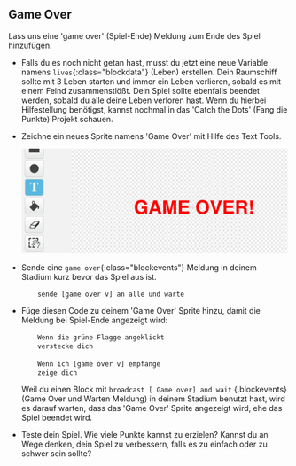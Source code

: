 ## Game Over

Lass uns eine 'game over' (Spiel-Ende) Meldung zum Ende des Spiel hinzufügen.

+ Falls du es noch nicht getan hast, musst du jetzt eine neue Variable namens `lives`{:class="blockdata"} (Leben) erstellen. Dein Raumschiff sollte mit 3 Leben starten und immer ein Leben verlieren, sobald es mit einem Feind zusammenstlößt. Dein Spiel sollte ebenfalls beendet werden, sobald du alle deine Leben verloren hast. Wenn du hierbei Hilfestellung benötigst, kannst nochmal in das 'Catch the Dots' (Fang die Punkte) Projekt schauen.

+ Zeichne ein neues Sprite namens 'Game Over' mit Hilfe des Text Tools.

	![screenshot](images/invaders-game-over.png)

+ Sende eine `game over`{:class="blockevents"} Meldung in deinem Stadium kurz bevor das Spiel aus ist.

	```blocks
		sende [game over v] an alle und warte
	```

+ Füge diesen Code zu deinem 'Game Over' Sprite hinzu, damit die Meldung bei Spiel-Ende angezeigt wird:

	```blocks
		Wenn die grüne Flagge angeklickt
		verstecke dich

		Wenn ich [game over v] empfange
		zeige dich
	```

	Weil du einen Block mit `broadcast [ Game over] and wait` {.blockevents} (Game Over und Warten Meldung) in deinem Stadium benutzt hast, wird es darauf warten, dass das 'Game Over' Sprite angezeigt wird, ehe das Spiel beendet wird.

+ Teste dein  Spiel. Wie viele Punkte kannst zu erzielen? Kannst du an Wege denken, dein Spiel zu verbessern, falls es zu einfach oder zu schwer sein sollte?
